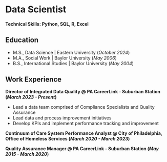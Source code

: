 # Data Scientist

#### Technical Skills: Python, SQL, R, Excel

## Education
- M.S., Data Science | Eastern University (_October 2024_)
- M.A., Social Work | Baylor University (_May 2006_)
- B.S., International Studies | Baylor University (_May 2004_)

## Work Experience
**Director of Integrated Data Quality @ PA CareerLink - Suburban Station (_March 2023 - Present_)**
- Lead a data team comprised of Compliance Specialists and Quality Assurance
- Lead data and process improvement initiatives
- Develop KPIs and implement performance tracking and improvement

**Continuum of Care System Performance Analyst @ City of Philadelphia, Office of Homeless Services (_March 2020 - March 2023_)**

**Quality Assurance Manager @ PA CareerLink - Suburban Station (_May 2015 - March 2020_)**

